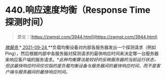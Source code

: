 <!--yml
category: 未分类
date: 0001-01-01 00:00:00
-->

# 440.响应速度均衡（Response Time 探测时间）

> 原文：[https://zwmst.com/3944.html](https://zwmst.com/3944.html)

   [ *微服务* ](https://zwmst.com/%e5%be%ae%e6%9c%8d%e5%8a%a1)*[ <time datetime="2021-09-24T18:13:30+08:00"> 2021-09-24 </time> ](https://zwmst.com/3944.html)  **负载均衡设备对内部各服务器发出一个探测请求（例如 Ping），然后根据内部中各服务器对探测请求的最快响应时间来决定哪一台服务器来响应客户端的服务请求。**此种均衡算法能较好的反映服务器的当前运行状态，但这最快响应时间仅仅指的是负载均衡设备与服务器间的最快响应时间，而不是客户端与服务器间的最快响应时间。*